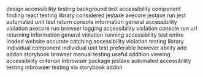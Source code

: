design accessibility testing background test accessibility component finding react testing library considered jestaxe axecore jestaxe run jest automated unit test return console information general accessibility violation axecore run browser logging accessibility violation console run url returning information general violation running accessibility test entire loaded website accurate catching accessibility violation testing library individual component individual unit test preferable however ability add addon storybook browser manual testing useful addition viewing accessibility criterion inbrowser package jestaxe automated accessibility testing inbrowser testing via storybook addon